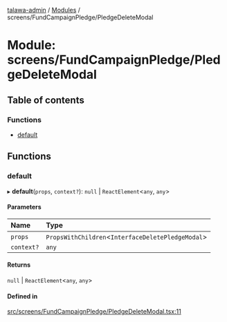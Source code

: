 [talawa-admin](../README.md) / [Modules](../modules.md) / screens/FundCampaignPledge/PledgeDeleteModal

# Module: screens/FundCampaignPledge/PledgeDeleteModal

## Table of contents

### Functions

- [default](screens_FundCampaignPledge_PledgeDeleteModal.md#default)

## Functions

### default

▸ **default**(`props`, `context?`): ``null`` \| `ReactElement`\<`any`, `any`\>

#### Parameters

| Name | Type |
| :------ | :------ |
| `props` | `PropsWithChildren`\<`InterfaceDeletePledgeModal`\> |
| `context?` | `any` |

#### Returns

``null`` \| `ReactElement`\<`any`, `any`\>

#### Defined in

[src/screens/FundCampaignPledge/PledgeDeleteModal.tsx:11](https://github.com/AmitSharma512/talawa-admin/blob/2da9090/src/screens/FundCampaignPledge/PledgeDeleteModal.tsx#L11)
